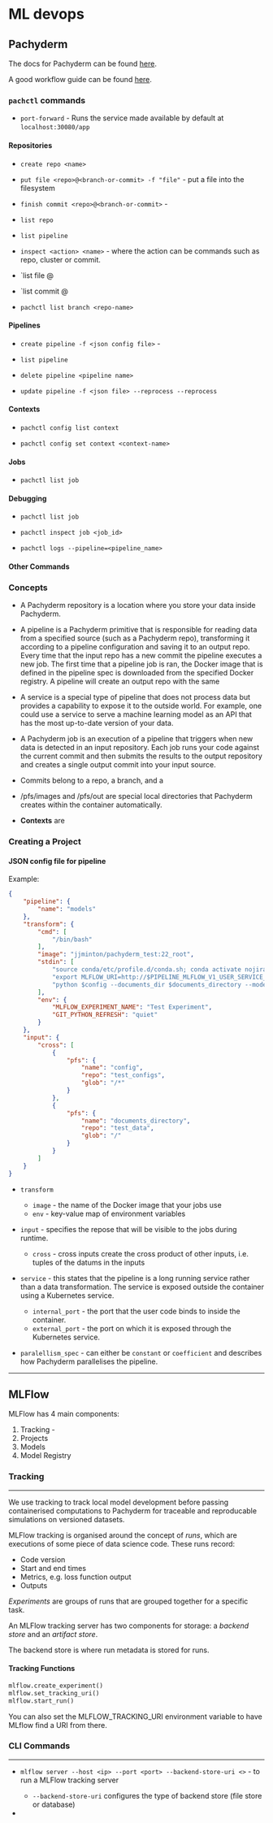 # ML devops

## Pachyderm

The docs for Pachyderm can be found [here](https://docs.pachyderm.com/latest/reference/pipeline_spec/#input-required).

A good workflow guide can be found [here](https://docs.pachyderm.com/latest/how-tos/individual-developer-workflow/).

### `pachctl` commands

* `port-forward` - Runs the service made available by default at `localhost:30080/app`

#### Repositories

* `create repo <name>` 

* `put file <repo>@<branch-or-commit> -f "file"` - put a file into the filesystem

* `finish commit <repo>@<branch-or-commit>` - 

* `list repo`

* `list pipeline`

* `inspect <action> <name>` - where the action can be commands such as repo, cluster or commit.

* `list file <repo>@<branch>

* `list commit <repo>@<branch>

* `pachctl list branch <repo-name>`

#### Pipelines

* `create pipeline -f <json config file>` - 

* `list pipeline`

* `delete pipeline <pipeline name>`

* `update pipeline -f <json file> --reprocess --reprocess`

#### Contexts

* `pachctl config list context`

* `pachctl config set context <context-name>` 

#### Jobs

* `pachctl list job`

#### Debugging

* `pachctl list job`

* `pachctl inspect job <job_id>`

* `pachctl logs --pipeline=<pipeline_name>`

#### Other Commands


### Concepts

* A Pachyderm repository is a location where you store your data inside Pachyderm.

* A pipeline is a Pachyderm primitive that is responsible for reading data from a specified source (such as a Pachyderm repo), transforming it according to a pipeline configuration and saving it to an output repo. Every time that the input repo has a new commit the pipeline executes a new job. The first time that a pipeline job is ran, the Docker image that is defined in the pipeline spec is downloaded from the specified Docker registry. A pipeline will create an output repo with the same 

* A service is a special type of pipeline that does not process data but provides a capability to expose it to the outside world. For example, one could use a service to serve a machine learning model as an API that has the most up-to-date version of your data.

* A Pachyderm job is an execution of a pipeline that triggers when new data is detected in an input repository. Each job runs your code against the current commit and then submits the results to the output repository and creates a single output commit into your input source.

* Commits belong to a repo, a branch, and a 

* /pfs/images and /pfs/out are special local directories that Pachyderm creates within the container automatically.

* **Contexts** are 

### Creating a Project

#### JSON config file for pipeline

Example:

```json
{
    "pipeline": {
        "name": "models"
    },
    "transform": {
        "cmd": [
            "/bin/bash"
        ],
        "image": "jjminton/pachyderm_test:22_root",
        "stdin": [
            "source conda/etc/profile.d/conda.sh; conda activate nojira-005",
            "export MLFLOW_URI=http://$PIPELINE_MLFLOW_V1_USER_SERVICE_HOST:$PIPELINE_MLFLOW_V1_USER_SERVICE_PORT",
            "python $config --documents_dir $documents_directory --model_dir /pfs/out --mlflow_tag version:$PACH_OUTPUT_COMMIT_ID --mlflow_tag documents_version:$config_COMMIT --mlflow_tag config_version:$documents_directory_COMMIT"
        ],
        "env": {
            "MLFLOW_EXPERIMENT_NAME": "Test Experiment",
            "GIT_PYTHON_REFRESH": "quiet"
        }
    },
    "input": {
        "cross": [
            {
                "pfs": {
                    "name": "config",
                    "repo": "test_configs",
                    "glob": "/*"
                }
            },
            {
                "pfs": {
                    "name": "documents_directory",
                    "repo": "test_data",
                    "glob": "/"
                }
            }
        ]
    }
}
```

* `transform`
	* `image` - the name of the Docker image that your jobs use
	* `env` - key-value map of environment variables

* `input` - specifies the repose that will be visible to the jobs during runtime.
	* `cross` - cross inputs create the cross product of other inputs, i.e. tuples of the datums in the inputs

* `service` - this states that the pipeline is a long running service rather than a data transformation. The service is exposed outside the container using a Kubernetes service.
	* `internal_port` - the port that the user code binds to inside the container.
	* `external_port` - the port on which it is exposed through the Kubernetes service.

* `paralellism_spec` - can either be `constant` or `coefficient` and describes how Pachyderm parallelises the pipeline.


-------------------------------


## MLFlow

MLFlow has 4 main components:

1. Tracking - 
1. Projects
1. Models
1. Model Registry

### Tracking
---

We use tracking to track local model development before passing containerised computations to Pachyderm for traceable and reproducable simulations on versioned datasets.

MLFlow tracking is organised around the concept of *runs*, which are executions of some piece of data science code. These runs record:

* Code version
* Start and end times
* Metrics, e.g. loss function output
* Outputs

*Experiments* are groups of runs that are grouped together for a specific task. 

An MLFlow tracking server has two components for storage: a *backend store* and an *artifact store*.

The backend store is where run metadata is stored for runs.

#### Tracking Functions

```python
mlflow.create_experiment()
mlflow.set_tracking_uri()
mlflow.start_run()
```

You can also set the MLFLOW_TRACKING_URI environment variable to have MLflow find a URI from there. 


### CLI Commands
---

* `mlflow server --host <ip> --port <port> --backend-store-uri <>` - to run a MLFlow tracking server

	* `--backend-store-uri` configures the type of backend store (file store or database)

* 



